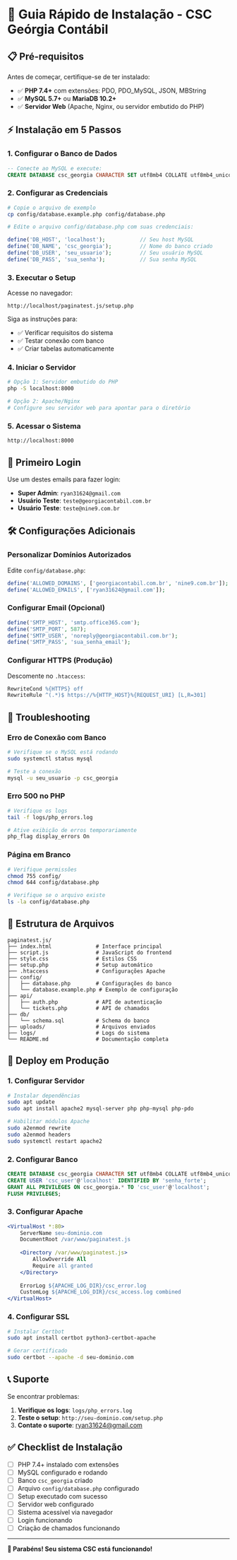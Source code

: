 # 🚀 Guia Rápido de Instalação - CSC Geórgia Contábil

## 📋 Pré-requisitos

Antes de começar, certifique-se de ter instalado:

- ✅ **PHP 7.4+** com extensões: PDO, PDO_MySQL, JSON, MBString
- ✅ **MySQL 5.7+** ou **MariaDB 10.2+**
- ✅ **Servidor Web** (Apache, Nginx, ou servidor embutido do PHP)

## ⚡ Instalação em 5 Passos

### 1. **Configurar o Banco de Dados**

```sql
-- Conecte ao MySQL e execute:
CREATE DATABASE csc_georgia CHARACTER SET utf8mb4 COLLATE utf8mb4_unicode_ci;
```

### 2. **Configurar as Credenciais**

```bash
# Copie o arquivo de exemplo
cp config/database.example.php config/database.php

# Edite o arquivo config/database.php com suas credenciais:
```

```php
define('DB_HOST', 'localhost');           // Seu host MySQL
define('DB_NAME', 'csc_georgia');         // Nome do banco criado
define('DB_USER', 'seu_usuario');         // Seu usuário MySQL
define('DB_PASS', 'sua_senha');           // Sua senha MySQL
```

### 3. **Executar o Setup**

Acesse no navegador:
```
http://localhost/paginatest.js/setup.php
```

Siga as instruções para:
- ✅ Verificar requisitos do sistema
- ✅ Testar conexão com banco
- ✅ Criar tabelas automaticamente

### 4. **Iniciar o Servidor**

```bash
# Opção 1: Servidor embutido do PHP
php -S localhost:8000

# Opção 2: Apache/Nginx
# Configure seu servidor web para apontar para o diretório
```

### 5. **Acessar o Sistema**

```
http://localhost:8000
```

## 🔐 Primeiro Login

Use um destes emails para fazer login:

- **Super Admin**: `ryan31624@gmail.com`
- **Usuário Teste**: `teste@georgiacontabil.com.br`
- **Usuário Teste**: `teste@nine9.com.br`

## 🛠️ Configurações Adicionais

### Personalizar Domínios Autorizados

Edite `config/database.php`:

```php
define('ALLOWED_DOMAINS', ['georgiacontabil.com.br', 'nine9.com.br']);
define('ALLOWED_EMAILS', ['ryan31624@gmail.com']);
```

### Configurar Email (Opcional)

```php
define('SMTP_HOST', 'smtp.office365.com');
define('SMTP_PORT', 587);
define('SMTP_USER', 'noreply@georgiacontabil.com.br');
define('SMTP_PASS', 'sua_senha_email');
```

### Configurar HTTPS (Produção)

Descomente no `.htaccess`:

```apache
RewriteCond %{HTTPS} off
RewriteRule ^(.*)$ https://%{HTTP_HOST}%{REQUEST_URI} [L,R=301]
```

## 🔧 Troubleshooting

### Erro de Conexão com Banco

```bash
# Verifique se o MySQL está rodando
sudo systemctl status mysql

# Teste a conexão
mysql -u seu_usuario -p csc_georgia
```

### Erro 500 no PHP

```bash
# Verifique os logs
tail -f logs/php_errors.log

# Ative exibição de erros temporariamente
php_flag display_errors On
```

### Página em Branco

```bash
# Verifique permissões
chmod 755 config/
chmod 644 config/database.php

# Verifique se o arquivo existe
ls -la config/database.php
```

## 📁 Estrutura de Arquivos

```
paginatest.js/
├── index.html              # Interface principal
├── script.js               # JavaScript do frontend
├── style.css               # Estilos CSS
├── setup.php               # Setup automático
├── .htaccess               # Configurações Apache
├── config/
│   ├── database.php        # Configurações do banco
│   └── database.example.php # Exemplo de configuração
├── api/
│   ├── auth.php            # API de autenticação
│   └── tickets.php         # API de chamados
├── db/
│   └── schema.sql          # Schema do banco
├── uploads/                # Arquivos enviados
├── logs/                   # Logs do sistema
└── README.md               # Documentação completa
```

## 🚀 Deploy em Produção

### 1. **Configurar Servidor**

```bash
# Instalar dependências
sudo apt update
sudo apt install apache2 mysql-server php php-mysql php-pdo

# Habilitar módulos Apache
sudo a2enmod rewrite
sudo a2enmod headers
sudo systemctl restart apache2
```

### 2. **Configurar Banco**

```sql
CREATE DATABASE csc_georgia CHARACTER SET utf8mb4 COLLATE utf8mb4_unicode_ci;
CREATE USER 'csc_user'@'localhost' IDENTIFIED BY 'senha_forte';
GRANT ALL PRIVILEGES ON csc_georgia.* TO 'csc_user'@'localhost';
FLUSH PRIVILEGES;
```

### 3. **Configurar Apache**

```apache
<VirtualHost *:80>
    ServerName seu-dominio.com
    DocumentRoot /var/www/paginatest.js
    
    <Directory /var/www/paginatest.js>
        AllowOverride All
        Require all granted
    </Directory>
    
    ErrorLog ${APACHE_LOG_DIR}/csc_error.log
    CustomLog ${APACHE_LOG_DIR}/csc_access.log combined
</VirtualHost>
```

### 4. **Configurar SSL**

```bash
# Instalar Certbot
sudo apt install certbot python3-certbot-apache

# Gerar certificado
sudo certbot --apache -d seu-dominio.com
```

## 📞 Suporte

Se encontrar problemas:

1. **Verifique os logs**: `logs/php_errors.log`
2. **Teste o setup**: `http://seu-dominio.com/setup.php`
3. **Contate o suporte**: ryan31624@gmail.com

## ✅ Checklist de Instalação

- [ ] PHP 7.4+ instalado com extensões
- [ ] MySQL configurado e rodando
- [ ] Banco `csc_georgia` criado
- [ ] Arquivo `config/database.php` configurado
- [ ] Setup executado com sucesso
- [ ] Servidor web configurado
- [ ] Sistema acessível via navegador
- [ ] Login funcionando
- [ ] Criação de chamados funcionando

---

**🎉 Parabéns! Seu sistema CSC está funcionando!**
